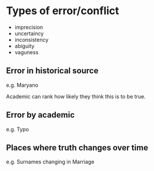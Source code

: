 # Types of error/conflict

- imprecision
- uncertaincy
- inconsistency
- abiguity
- vaguness 

## Error in historical source
e.g. Maryano

Academic can rank how likely they think this is to be true.

## Error by academic
e.g. Typo

## Places where truth changes over time
e.g. Surnames changing in Marriage

